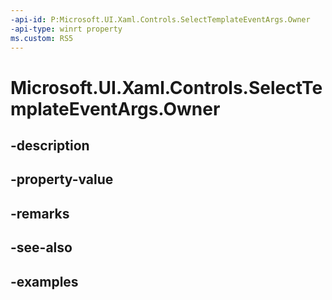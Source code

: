 ```yaml
---
-api-id: P:Microsoft.UI.Xaml.Controls.SelectTemplateEventArgs.Owner
-api-type: winrt property
ms.custom: RS5
---
```


<!-- Property syntax.
public UIElement Owner { get; }
-->

# Microsoft.UI.Xaml.Controls.SelectTemplateEventArgs.Owner

## -description

## -property-value

## -remarks

## -see-also

## -examples

